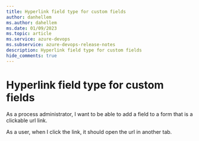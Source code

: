 ```yaml
---
title: Hyperlink field type for custom fields
author: danhellem
ms.author: dahellem
ms.date: 01/09/2023
ms.topic: article
ms.service: azure-devops
ms.subservice: azure-devops-release-notes
description: Hyperlink field type for custom fields
hide_comments: true
---
```


# Hyperlink field type for custom fields

As a process administrator, I want to be able to add a field to a form that is a clickable url link. 

As a user, when I click the link, it should open the url in another tab.